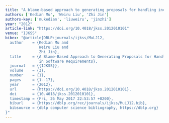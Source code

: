 ```yaml
---
title: "A blame-based approach to generating proposals for handling inconsistency in software requirements"
authors: ['Kedian Mu', 'Weiru Liu', 'Zhi Jin']
authors-key: ['mukedian', 'liuweiru', 'jinzhi']
year: "2012"
article-link: "https://doi.org/10.4018/jkss.2012010101"
venue: "IJKSS"
bibex: "@article{DBLP:journals/ijkss/MuLJ12,
  author    = {Kedian Mu and
               Weiru Liu and
               Zhi Jin},
  title     = {A Blame-Based Approach to Generating Proposals for Handling Inconsistency
               in Software Requirements},
  journal   = {{IJKSS}},
  volume    = {3},
  number    = {1},
  pages     = {1--17},
  year      = {2012},
  url       = {https://doi.org/10.4018/jkss.2012010101},
  doi       = {10.4018/jkss.2012010101},
  timestamp = {Fri, 26 May 2017 22:53:57 +0200},
  biburl    = {https://dblp.org/rec/journals/ijkss/MuLJ12.bib},
  bibsource = {dblp computer science bibliography, https://dblp.org}
}"
---
```

